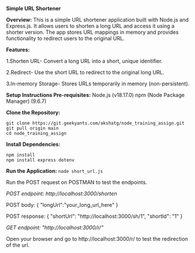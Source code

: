 **Simple URL Shortener**

**Overview:**
This is a simple URL shortener application built with Node.js and Express.js. It allows users to shorten a long URL and access it using a shorter version. The app stores URL mappings in memory and provides functionality to redirect users to the original URL.

**Features:**

1.Shorten URL- Convert a long URL into a short, unique identifier.

2.Redirect- Use the short URL to redirect to the original long URL.

3.In-memory Storage- Stores URLs temporarily in memory (non-persistent).

**Setup Instructions
Pre-requisites:**
Node.js (v18.17.0)
npm (Node Package Manager) (9.6.7)

**Clone the Repository:**
```
git clone https://git.geekyants.com/akshatg/node_training_assign.git
git pull origin main
cd node_training_assign
```


**Install Dependencies:**
```
npm install
npm install express dotenv
```


**Run the Application:**
`node short_url.js`

Run the POST request on POSTMAN to test the endpoints.

_POST endpoint: http://localhost:3000/shorten_

POST body: {
    "longUrl":"your_long_url_here"
}

POST response: {
    "shortUrl": "http://localhost:3000/sh/1",
    "shortId": "1"
}

_GET endpoint: "http://localhost:3000/r/<shortId>"_

Open your browser and go to http://localhost:3000/r/<shortId> to test the redirection of the url.